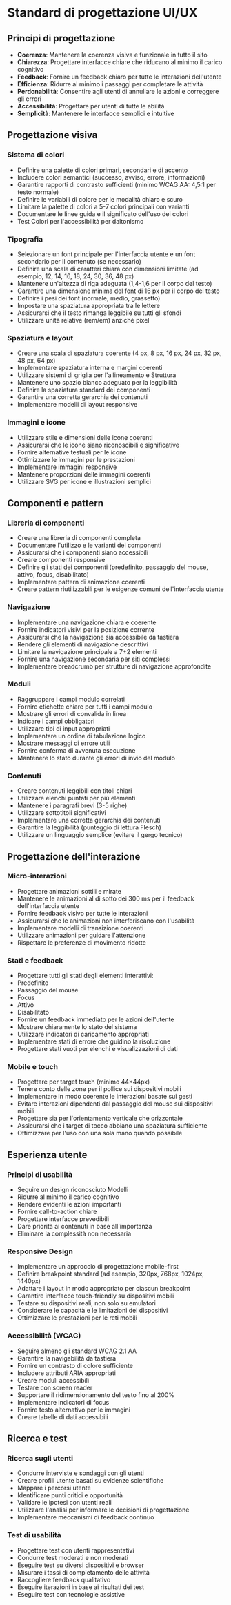 # Standard di progettazione UI/UX

## Principi di progettazione

- **Coerenza**: Mantenere la coerenza visiva e funzionale in tutto il sito
- **Chiarezza**: Progettare interfacce chiare che riducano al minimo il carico cognitivo
- **Feedback**: Fornire un feedback chiaro per tutte le interazioni dell'utente
- **Efficienza**: Ridurre al minimo i passaggi per completare le attività
- **Perdonabilità**: Consentire agli utenti di annullare le azioni e correggere gli errori
- **Accessibilità**: Progettare per utenti di tutte le abilità
- **Semplicità**: Mantenere le interfacce semplici e intuitive

## Progettazione visiva

### Sistema di colori

- Definire una palette di colori primari, secondari e di accento
- Includere colori semantici (successo, avviso, errore, informazioni)
- Garantire rapporti di contrasto sufficienti (minimo WCAG AA: 4,5:1 per testo normale)
- Definire le variabili di colore per le modalità chiaro e scuro
- Limitare la palette di colori a 5-7 colori principali con varianti
- Documentare le linee guida e il significato dell'uso dei colori
- Test Colori per l'accessibilità per daltonismo

### Tipografia

- Selezionare un font principale per l'interfaccia utente e un font secondario per il contenuto (se necessario)
- Definire una scala di caratteri chiara con dimensioni limitate (ad esempio, 12, 14, 16, 18, 24, 30, 36, 48 px)
- Mantenere un'altezza di riga adeguata (1,4-1,6 per il corpo del testo)
- Garantire una dimensione minima del font di 16 px per il corpo del testo
- Definire i pesi dei font (normale, medio, grassetto)
- Impostare una spaziatura appropriata tra le lettere
- Assicurarsi che il testo rimanga leggibile su tutti gli sfondi
- Utilizzare unità relative (rem/em) anziché pixel

### Spaziatura e layout

- Creare una scala di spaziatura coerente (4 px, 8 px, 16 px, 24 px, 32 px, 48 px, 64 px)
- Implementare spaziatura interna e margini coerenti
- Utilizzare sistemi di griglia per l'allineamento e Struttura
- Mantenere uno spazio bianco adeguato per la leggibilità
- Definire la spaziatura standard dei componenti
- Garantire una corretta gerarchia dei contenuti
- Implementare modelli di layout responsive

### Immagini e icone

- Utilizzare stile e dimensioni delle icone coerenti
- Assicurarsi che le icone siano riconoscibili e significative
- Fornire alternative testuali per le icone
- Ottimizzare le immagini per le prestazioni
- Implementare immagini responsive
- Mantenere proporzioni delle immagini coerenti
- Utilizzare SVG per icone e illustrazioni semplici

## Componenti e pattern

### Libreria di componenti

- Creare una libreria di componenti completa
- Documentare l'utilizzo e le varianti dei componenti
- Assicurarsi che i componenti siano accessibili
- Creare componenti responsive
- Definire gli stati dei componenti (predefinito, passaggio del mouse, attivo, focus, disabilitato)
- Implementare pattern di animazione coerenti
- Creare pattern riutilizzabili per le esigenze comuni dell'interfaccia utente

### Navigazione

- Implementare una navigazione chiara e coerente
- Fornire indicatori visivi per la posizione corrente
- Assicurarsi che la navigazione sia accessibile da tastiera
- Rendere gli elementi di navigazione descrittivi
- Limitare la navigazione principale a 7±2 elementi
- Fornire una navigazione secondaria per siti complessi
- Implementare breadcrumb per strutture di navigazione approfondite

### Moduli

- Raggruppare i campi modulo correlati
- Fornire etichette chiare per tutti i campi modulo
- Mostrare gli errori di convalida in linea
- Indicare i campi obbligatori
- Utilizzare tipi di input appropriati
- Implementare un ordine di tabulazione logico
- Mostrare messaggi di errore utili
- Fornire conferma di avvenuta esecuzione
- Mantenere lo stato durante gli errori di invio del modulo

### Contenuti

- Creare contenuti leggibili con titoli chiari
- Utilizzare elenchi puntati per più elementi
- Mantenere i paragrafi brevi (3-5 righe)
- Utilizzare sottotitoli significativi
- Implementare una corretta gerarchia dei contenuti
- Garantire la leggibilità (punteggio di lettura Flesch)
- Utilizzare un linguaggio semplice (evitare il gergo tecnico)

## Progettazione dell'interazione

### Micro-interazioni

- Progettare animazioni sottili e mirate
- Mantenere le animazioni al di sotto dei 300 ms per il feedback dell'interfaccia utente
- Fornire feedback visivo per tutte le interazioni
- Assicurarsi che le animazioni non interferiscano con l'usabilità
- Implementare modelli di transizione coerenti
- Utilizzare animazioni per guidare l'attenzione
- Rispettare le preferenze di movimento ridotte

### Stati e feedback

- Progettare tutti gli stati degli elementi interattivi:
- Predefinito
- Passaggio del mouse
- Focus
- Attivo
- Disabilitato
- Fornire un feedback immediato per le azioni dell'utente
- Mostrare chiaramente lo stato del sistema
- Utilizzare indicatori di caricamento appropriati
- Implementare stati di errore che guidino la risoluzione
- Progettare stati vuoti per elenchi e visualizzazioni di dati

### Mobile e touch

- Progettare per target touch (minimo 44×44px)
- Tenere conto delle zone per il pollice sui dispositivi mobili
- Implementare in modo coerente le interazioni basate sui gesti
- Evitare interazioni dipendenti dal passaggio del mouse sui dispositivi mobili
- Progettare sia per l'orientamento verticale che orizzontale
- Assicurarsi che i target di tocco abbiano una spaziatura sufficiente
- Ottimizzare per l'uso con una sola mano quando possibile

## Esperienza utente

### Principi di usabilità

- Seguire un design riconosciuto Modelli
- Ridurre al minimo il carico cognitivo
- Rendere evidenti le azioni importanti
- Fornire call-to-action chiare
- Progettare interfacce prevedibili
- Dare priorità ai contenuti in base all'importanza
- Eliminare la complessità non necessaria

### Responsive Design

- Implementare un approccio di progettazione mobile-first
- Definire breakpoint standard (ad esempio, 320px, 768px, 1024px, 1440px)
- Adattare i layout in modo appropriato per ciascun breakpoint
- Garantire interfacce touch-friendly su dispositivi mobili
- Testare su dispositivi reali, non solo su emulatori
- Considerare le capacità e le limitazioni dei dispositivi
- Ottimizzare le prestazioni per le reti mobili

### Accessibilità (WCAG)

- Seguire almeno gli standard WCAG 2.1 AA
- Garantire la navigabilità da tastiera
- Fornire un contrasto di colore sufficiente
- Includere attributi ARIA appropriati
- Creare moduli accessibili
- Testare con screen reader
- Supportare il ridimensionamento del testo fino al 200%
- Implementare indicatori di focus
- Fornire testo alternativo per le immagini
- Creare tabelle di dati accessibili

## Ricerca e test

### Ricerca sugli utenti

- Condurre interviste e sondaggi con gli utenti
- Creare profili utente basati su evidenze scientifiche
- Mappare i percorsi utente
- Identificare punti critici e opportunità
- Validare le ipotesi con utenti reali
- Utilizzare l'analisi per informare le decisioni di progettazione
- Implementare meccanismi di feedback continuo

### Test di usabilità

- Progettare test con utenti rappresentativi
- Condurre test moderati e non moderati
- Eseguire test su diversi dispositivi e browser
- Misurare i tassi di completamento delle attività
- Raccogliere feedback qualitativo
- Eseguire iterazioni in base ai risultati dei test
- Eseguire test con tecnologie assistive